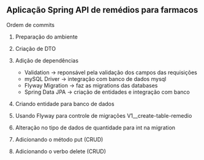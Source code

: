## Aplicação Spring API de remédios para farmacos

Ordem de commits

1. Preparação do ambiente

2. Criação de DTO

3. Adição de dependências

   - Validation -> reponsável pela validação dos campos das requisições
   - mySQL Driver -> integração com banco de dados mysql
   - Flyway Migration -> faz as migrations das databases
   - Spring Data JPA -> criação de entidades e integração com banco

4. Criando entidade para banco de dados
5. Usando Flyway para controle de migrações V1\_\_create-table-remedio
6. Alteração no tipo de dados de quantidade para int na migration
7. Adicionando o método put (CRUD)
8. Adicionando o verbo delete (CRUD)
